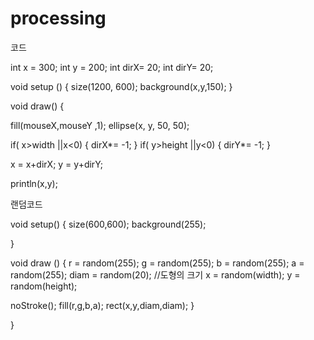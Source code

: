 # processing

코드






 int x = 300;
int y = 200;
int dirX= 20;
int dirY= 20;



void setup () {
  size(1200, 600);
   background(x,y,150);
}

void draw() {
  
 
  fill(mouseX,mouseY ,1);
  ellipse(x, y, 50, 50);
  
  if( x>width ||x<0) {
    dirX*= -1;
  }
  if( y>height ||y<0) {
    dirY*= -1;
  }
  
  
  x = x+dirX;
  y = y+dirY;
  
 
 
  println(x,y);
  
  
  
  
 랜덤코드





void setup() {
  size(600,600);
  background(255);
  
}

void draw () {
  r = random(255);
  g = random(255);
  b = random(255);
  a = random(255);
  diam = random(20);  //도형의 크기
  x = random(width);
  y = random(height);
  
  noStroke();
  fill(r,g,b,a);
  rect(x,y,diam,diam);
}

 

    

 
}
